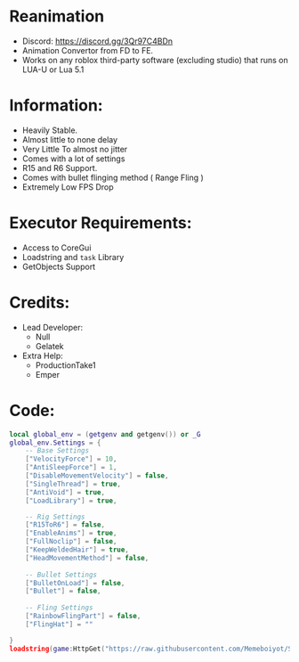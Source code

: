 
# Reanimation
- Discord: https://discord.gg/3Qr97C4BDn
- Animation Convertor from FD to FE.
- Works on any roblox third-party software (excluding studio) that runs on LUA-U or Lua 5.1  
  
# Information:
- Heavily Stable.
- Almost little to none delay
- Very Little To almost no jitter
- Comes with a lot of settings
- R15 and R6 Support.
- Comes with bullet flinging method ( Range Fling )
- Extremely Low FPS Drop

# Executor Requirements:
- Access to CoreGui
- Loadstring and `task` Library
- GetObjects Support  
  
# Credits:
- Lead Developer:
  - Null
  - Gelatek
- Extra Help:
  - ProductionTake1
  - Emper


# Code:
```lua
local global_env = (getgenv and getgenv()) or _G
global_env.Settings = {
    -- Base Settings
    ["VelocityForce"] = 10,
    ["AntiSleepForce"] = 1,
    ["DisableMovementVelocity"] = false,
    ["SingleThread"] = true,
    ["AntiVoid"] = true,
    ["LoadLibrary"] = true,

    -- Rig Settings
    ["R15ToR6"] = false,
    ["EnableAnims"] = true,
    ["FullNoclip"] = false,
    ["KeepWeldedHair"] = true,
    ["HeadMovementMethod"] = false,
    
    -- Bullet Settings
    ["BulletOnLoad"] = false,
    ["Bullet"] = false,
    
    -- Fling Settings
    ["RainbowFlingPart"] = false,
    ["FlingHat"] = ""

}
loadstring(game:HttpGet("https://raw.githubusercontent.com/Memeboiyot/Syntax-Reanimate/main/main.lua"))()
```
